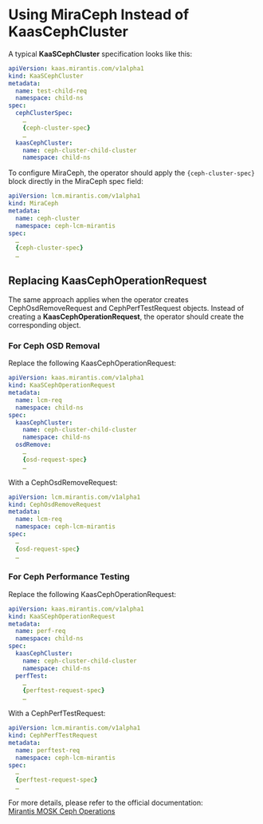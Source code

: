 # Using MiraCeph Instead of KaasCephCluster

A typical **KaaSCephCluster** specification looks like this:
```yaml
apiVersion: kaas.mirantis.com/v1alpha1
kind: KaaSCephCluster
metadata:
  name: test-child-req
  namespace: child-ns
spec:
  cephClusterSpec:
    … 
    {ceph-cluster-spec}
    … 
  kaasCephCluster:
    name: ceph-cluster-child-cluster
    namespace: child-ns
```

To configure MiraCeph, the operator should apply the `{ceph-cluster-spec}` block directly in the MiraCeph spec field:
```yaml
apiVersion: lcm.mirantis.com/v1alpha1
kind: MiraCeph
metadata:
  name: ceph-cluster
  namespace: ceph-lcm-mirantis
spec:
  … 
  {ceph-cluster-spec}
  … 
```

## Replacing KaasCephOperationRequest

The same approach applies when the operator creates CephOsdRemoveRequest and CephPerfTestRequest objects. Instead of creating a **KaasCephOperationRequest**, the operator should create the corresponding object.

### For Ceph OSD Removal

Replace the following KaasCephOperationRequest:
```yaml
apiVersion: kaas.mirantis.com/v1alpha1
kind: KaaSCephOperationRequest
metadata:
  name: lcm-req
  namespace: child-ns
spec:
  kaasCephCluster:
    name: ceph-cluster-child-cluster
    namespace: child-ns
  osdRemove:
    … 
    {osd-request-spec}
    … 
```

With a CephOsdRemoveRequest:
```yaml
apiVersion: lcm.mirantis.com/v1alpha1
kind: CephOsdRemoveRequest
metadata:
  name: lcm-req
  namespace: ceph-lcm-mirantis
spec:
  … 
  {osd-request-spec}
  … 
```

### For Ceph Performance Testing

Replace the following KaasCephOperationRequest:
```yaml
apiVersion: kaas.mirantis.com/v1alpha1
kind: KaaSCephOperationRequest
metadata:
  name: perf-req
  namespace: child-ns
spec:
  kaasCephCluster:
    name: ceph-cluster-child-cluster
    namespace: child-ns
  perfTest:
    … 
    {perftest-request-spec}
    … 
```

With a CephPerfTestRequest:
```yaml
apiVersion: lcm.mirantis.com/v1alpha1
kind: CephPerfTestRequest
metadata:
  name: perftest-req
  namespace: ceph-lcm-mirantis
spec:
  … 
  {perftest-request-spec}
  … 
```

For more details, please refer to the official documentation:  
[Mirantis MOSK Ceph Operations](https://docs.mirantis.com/mosk/latest/ops/ceph-operations.html)

